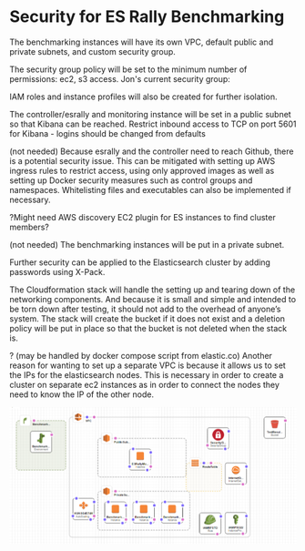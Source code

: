 # Security for ES Rally Benchmarking

The benchmarking instances will have its own VPC, default public and private subnets, and custom security group. 

The security group policy will be set to the minimum number of permissions: ec2, s3 access. 
Jon's current security group:


IAM roles and instance profiles will also be created for further isolation. 

The controller/esrally and monitoring instance will be set in a public subnet so that Kibana can be reached. 
Restrict inbound access to TCP on port 5601 for Kibana - logins should be changed from defaults

(not needed) Because esrally and the controller need to reach Github, there is a potential security issue. This can be mitigated with setting up AWS ingress rules to restrict access, using only approved images as well as setting up Docker security measures such as control groups and namespaces. Whitelisting files and executables can also be implemented if necessary.

?Might need AWS discovery EC2 plugin for ES instances to find cluster members?

(not needed) The benchmarking instances will be put in a private subnet. 

Further security can be applied to the Elasticsearch cluster by adding passwords using X-Pack.

The Cloudformation stack will handle the setting up and tearing down of the networking components. And because it is small and simple and intended to be torn down after testing, it should not add to the overhead of anyone’s system. The stack will create the bucket if it does not exist and a deletion policy will be put in place so that the bucket is not deleted when the stack is. 

? (may be handled by docker compose script from elastic.co) Another reason for wanting to set up a separate VPC is because it allows us to set the IPs for the elasticsearch nodes. This is necessary in order to create a cluster on separate ec2 instances as in order to connect the nodes they need to know the IP of the other node. 

![Security Model](/Security_Model.png)
